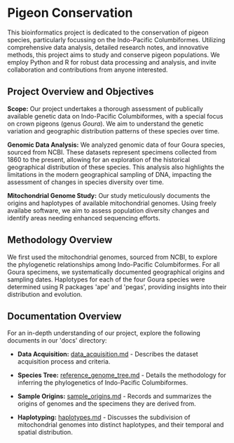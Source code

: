 # Pigeon Conservation

This bioinformatics project is dedicated to the conservation of pigeon species, particularly focussing on the Indo-Pacific Columbiformes. Utilizing comprehensive data analysis, detailed research notes, and innovative methods, this project aims to study and conserve pigeon populations. We employ Python and R for robust data processing and analysis, and invite collaboration and contributions from anyone interested.

## Project Overview and Objectives

**Scope:** Our project undertakes a thorough assessment of publically available genetic data on Indo-Pacific Columbiformes, with a special focus on crown pigeons (genus *Goura*). We aim to understand the genetic variation and geographic distribution patterns of these species over time.

**Genomic Data Analysis:** We analyzed genomic data of four Goura species, sourced from NCBI. These datasets represent specimens collected from 1860 to the present, allowing for an exploration of the historical geographical distribution of these species. This analysis also highlights the limitations in the modern geographical sampling of DNA, impacting the assessment of changes in species diversity over time.

**Mitochondrial Genome Study:** Our study meticulously documents the origins and haplotypes of available mitochondrial genomes. Using freely availabe software, we aim to assess population diversity changes and identify areas needing enhanced sequencing efforts.

## Methodology Overview

We first used the mitochondrial genomes, sourced from NCBI, to explore the phylogenetic relationships among Indo-Pacific Columbiformes. For all Goura specimens, we systematically documented geographical origins and sampling dates. Haplotypes for each of the four Goura species were determined using R packages 'ape' and 'pegas', providing insights into their distribution and evolution.

## Documentation Overview

For an in-depth understanding of our project, explore the following documents in our 'docs' directory:

- **Data Acquisition:** [data_acquisition.md](./docs/notes/data_acquisition.md) - Describes the dataset acquisition process and criteria.

- **Species Tree:** [reference_genome_tree.md](./docs/notes/species_tree.md) - Details the methodology for inferring the phylogenetics of Indo-Pacific Columbiformes.

- **Sample Origins:** [sample_origins.md](./docs/notes/sample_origins.md) - Records and summarizes the origins of genomes and the specimens they are derived from.

- **Haplotyping:** [haplotypes.md](./docs/notes/haplotypes.md) - Discusses the subdivision of mitochondrial genomes into distinct haplotypes, and their temporal and spatial distribution.


